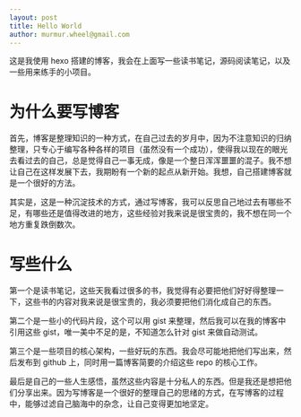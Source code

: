 ```yaml
---
layout: post
title: Hello World
author: murmur.wheel@gmail.com
---
```


这是我使用 hexo 搭建的博客，我会在上面写一些读书笔记，源码阅读笔记，以及一些用来练手的小项目。

# 为什么要写博客

首先，博客是整理知识的一种方式，在自己过去的岁月中，因为不注意知识的归纳整理，只专心于编写各种各样的项目（虽然没有一个成功），使得我以现在的眼光去看过去的自己，总是觉得自己一事无成，像是一个整日浑浑噩噩的混子。我不想让自己在这样发展下去，我期盼有一个新的起点从新开始。我想，自己搭建博客就是一个很好的方法。

其实是，这是一种沉淀技术的方式，通过写博客，我可以反思自己地过去有哪些不足，有哪些还是值得改进的地方，这些经验对我来说是很宝贵的，我不想在同一个地方重复跌倒数次。

# 写些什么

第一个是读书笔记，这些天我看过很多的书，我觉得有必要把他们好好得整理一下，这些书的内容对我来说是很宝贵的，我必须要把他们消化成自己的东西。

第二个是一些小的代码片段，这个可以用 gist 来整理，然后我可以在我的博客中引用这些 gist，唯一美中不足的是，不知道怎么针对 gist 来做自动测试。

第三个是一些项目的核心架构，一些好玩的东西。我会尽可能地把他们写出来，然后发布到 github 上，同时用一篇博客简要的介绍这些 repo 的核心工作。

最后是自己的一些人生感悟，虽然这些内容是十分私人的东西。但是我还是想把他们分享出来。因为写博客是一个很好的整理自己的思绪的方式，在写博客的过程中，能够过滤自己脑海中的杂念，让自己变得更加地坚定。
